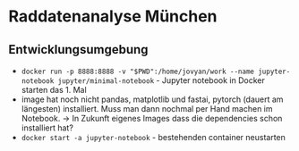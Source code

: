 # Raddatenanalyse München

## Entwicklungsumgebung

- `docker run -p 8888:8888 -v "$PWD":/home/jovyan/work --name jupyter-notebook jupyter/minimal-notebook` - Jupyter notebook in Docker starten das 1. Mal
- image hat noch nicht pandas, matplotlib und fastai, pytorch (dauert am längesten) installiert. Muss man dann nochmal per Hand machen im Notebook. -> In Zukunft eigenes Images dass die dependencies schon installiert hat?
- `docker start -a jupyter-notebook` - bestehenden container neustarten